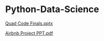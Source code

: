 # Python-Data-Science
[Quad Code Finals.pptx](https://github.com/ShreJo2598/Python-Data-Science/files/12397024/Quad.Code.Finals.pptx)

[Airbnb Project PPT.pdf](https://github.com/ShreJo2598/Python-Data-Science/files/12397039/Airbnb.Project.PPT.pdf)
